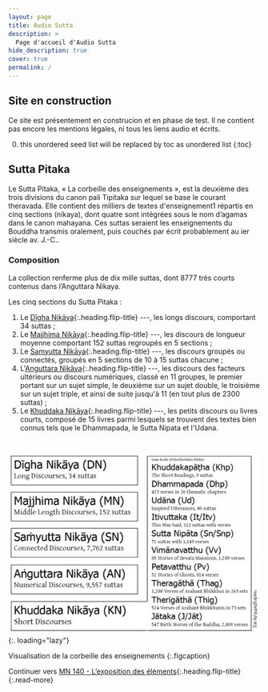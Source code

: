 ```yaml
---
layout: page
title: Audio Sutta
description: >
  Page d'accueil d'Audio Sutta
hide_description: true
cover: true
permalink: /
---
```


## Site en construction

Ce site est présentement en construcion et en phase de test. Il ne contient pas encore les mentions légales, ni tous les liens audio et écrits.

0. this unordered seed list will be replaced by toc as unordered list
{:toc}

## Sutta Pitaka

Le Sutta Pitaka, « La corbeille des enseignements », est la deuxième des trois divisions du canon pali Tipitaka sur lequel se base le courant theravada. Elle contient des milliers de textes d'enseignement1 répartis en cinq sections (nikaya), dont quatre sont intégrées sous le nom d’agamas dans le canon mahayana. Ces suttas seraient les enseignements du Bouddha transmis oralement, puis couchés par écrit probablement au ier siècle av. J.-C.. 

### Composition

La collection renferme plus de dix mille suttas, dont 8777 très courts contenus dans l’Anguttara Nikaya.

Les cinq sections du Sutta Pitaka :

1. Le [Dīgha Nikāya](/Digha-Nikaya){:.heading.flip-title} ---, les longs discours, comportant 34 suttas ;
2. Le [Majjhima Nikāya](/Majjhima-Nikaya){:.heading.flip-title} ---, les discours de longueur moyenne comportant 152 suttas regroupés en 5 sections ;
3. Le [Samyutta Nikāya](/Samyutta-Nikaya){:.heading.flip-title} ---, les discours groupés ou connectés, groupés en 5 sections de 10 à 15 suttas chacune ;
4. L'[Anguttara Nikāya](/Anguttara-Nikaya){:.heading.flip-title} ---, les discours des facteurs ultérieurs ou discours numériques, classé en 11 groupes, le premier portant sur un sujet simple, le deuxième sur un sujet double, le troisième sur un sujet triple, et ainsi de suite jusqu'à 11 (en tout plus de 2300 suttas) ;
5. Le [Khuddaka Nikāya](/Khuddaka-Nikaya){:.heading.flip-title} ---, les petits discours ou livres courts, composé de 15 livres parmi lesquels se trouvent des textes bien connus tels que le Dhammapada, le Sutta Nipata et l'Udana.

&nbsp;

![Chart](assets/img/chart.png){:. loading="lazy"}

Visualisation de la corbeille des enseignements
{:.figcaption}

Continuer vers [MN 140 - L’exposition des éléments](/Majjhima-Nikaya/MN140.md){:.heading.flip-title}
{:.read-more}
